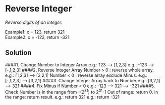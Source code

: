 # Reverse Integer
*Reverse digits of an integer.*

Example1: x = 123, return 321<br>
Example2: x = -123, return -321<br>


## Solution
####1. Change Number to Integer Array
    e.g.: 123  --> [1,2,3]
    e.g.: -123 --> [-,1,2,3]
####2. Reverse Integer Array
    Number > 0 : reverse whole array.           e.g.: [1,2,3] --> [3,2,1]
    Number < 0 : reverse array exclude Minus.   e.g.: [-,1,2,3] --> [3,2,1]
####3. Change Integer Array back to Number
    e.g.: [3,2,1] --> 321
####4. Fix Minus if Number < 0
    e.g.: -123 --> 321 --> -321
####5. Check Number is in the range from -(2<sup>31</sup>) to 2<sup>31</sup>-1
    Out of range: return 0.
    In the range: return result.  e.g.: return 321
                                  e.g.: return -321
